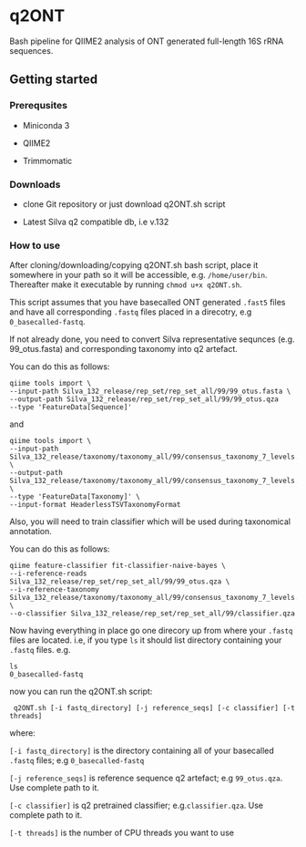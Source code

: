 # q2ONT
Bash pipeline for QIIME2 analysis of ONT generated full-length 16S rRNA sequences.

## Getting started

### Prerequsites 
  - Miniconda 3
  
  - QIIME2
  
  - Trimmomatic

### Downloads
  - clone Git repository or just download q2ONT.sh script
  
  - Latest Silva q2 compatible db, i.e v.132

### How to use
After cloning/downloading/copying q2ONT.sh bash script, place it somewhere in your path so it will be accessible, e.g. ````/home/user/bin````.
Thereafter make it executable by running ````chmod u+x q2ONT.sh````.

This script assumes that you have basecalled ONT generated ````.fast5```` files and have all corresponding ````.fastq```` files placed in a direcotry, e.g ````0_basecalled-fastq````.

If not already done, you need to convert Silva representative sequnces (e.g. 99_otus.fasta) and corresponding taxonomy into q2 artefact.

You can do this as follows:
````
qiime tools import \
--input-path Silva_132_release/rep_set/rep_set_all/99/99_otus.fasta \
--output-path Silva_132_release/rep_set/rep_set_all/99/99_otus.qza 
--type 'FeatureData[Sequence]'
````
and 
````
qiime tools import \
--input-path Silva_132_release/taxonomy/taxonomy_all/99/consensus_taxonomy_7_levels.txt \
--output-path Silva_132_release/taxonomy/taxonomy_all/99/consensus_taxonomy_7_levels.qza \
--type 'FeatureData[Taxonomy]' \
--input-format HeaderlessTSVTaxonomyFormat
````
Also, you will need to train classifier which will be used during taxonomical annotation.

You can do this as follows:
````
qiime feature-classifier fit-classifier-naive-bayes \
--i-reference-reads Silva_132_release/rep_set/rep_set_all/99/99_otus.qza \
--i-reference-taxonomy Silva_132_release/taxonomy/taxonomy_all/99/consensus_taxonomy_7_levels.qza \ 
--o-classifier Silva_132_release/rep_set/rep_set_all/99/classifier.qza
````

Now having everything in place go one direcory up from where your ````.fastq```` files are located. 
i.e, if you type ````ls```` it should list directory containing your ````.fastq```` files.
e.g.

````
ls
0_basecalled-fastq
````

now you can run the q2ONT.sh script: 

```` q2ONT.sh [-i fastq_directory] [-j reference_seqs] [-c classifier] [-t threads]````

where:

````[-i fastq_directory]```` is the directory containing all of your basecalled ````.fastq```` files; e.g ````0_basecalled-fastq````

````[-j reference_seqs]```` is reference sequence q2 artefact; e.g ````99_otus.qza````. Use complete path to it.

````[-c classifier]```` is q2 pretrained classifier; e.g.````classifier.qza````. Use complete path to it.

````[-t threads]```` is the number of CPU threads you want to use
